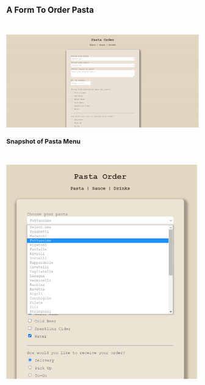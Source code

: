 <p align="center">
    <h2>A Form To Order Pasta</h2> <br><br>
    <img src="./media/pasta-order-form.gif" />
    <h3>Snapshot of Pasta Menu</h3> <br><br>
    <img src="./media/pasta-menu.jpg" width="500" />

</p>
